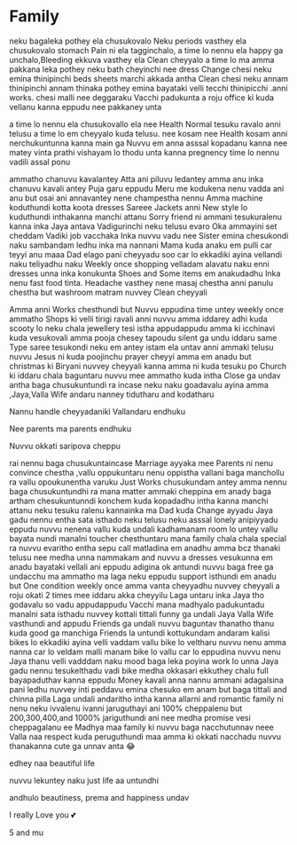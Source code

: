 # Family


neku bagaleka pothey ela chusukovalo Neku periods vasthey ela chusukovalo stomach Pain ni ela tagginchalo, a time lo nennu ela happy ga unchalo,Bleeding ekkuva vasthey ela Clean cheyyalo a time lo ma amma pakkana leka pothey neku bath cheyinchi nee dress Change chesi neku emina thinipinchi beds  sheets marchi  akkada antha Clean chesi neku annam thinipinchi annam thinaka pothey emina bayataki velli tecchi thinipicchi .anni works.  chesi malli nee deggaraku Vacchi padukunta a roju office ki kuda vellanu kanna eppudu nee pakkaney unta



a time lo nennu ela chusukovallo ela nee Health Normal tesuku ravalo  anni telusu a time lo em cheyyalo kuda telusu.
 nee kosam nee Health kosam anni nerchukuntunna kanna main ga Nuvvu em anna asssal kopadanu kanna nee matey vinta prathi vishayam lo thodu unta kanna pregnency time lo nennu vadili assal ponu



ammatho chanuvu kavalantey Atta ani piluvu ledantey amma anu inka chanuvu kavali antey Puja garu eppudu Meru me kodukena nenu vadda ani anu but osai ani annavantey nene champestha nennu Amma machine koduthundi kotta koota dresses Sareee Jackets anni New style lo kuduthundi inthakanna manchi attanu Sorry friend ni ammani tesukuralenu kanna inka Jaya antava Vadigurinchi neku telusu evaro Oka ammayini set cheddam Vadiki job vacchaka Inka nuvvu vadu nee Sister emina chesukondi naku sambandam ledhu inka ma nannani Mama kuda anaku em pulli car teyyi  anu maaa Dad elago pani cheyyadu soo car lo ekkadiki ayina vellandi naku teliyadhu naku Weekly once shopping velladam alavatu naku enni dresses unna inka konukunta Shoes and Some items em anakudadhu Inka nenu fast  food tinta. Headache  vasthey nene masaj chestha anni panulu chestha but washroom matram nuvvey Clean cheyyali




Amma anni Works chesthundi but Nuvvu eppudina time untey weekly once ammatho Shops ki velli tirigi ravali anni nuvvu amma iddarey adhi kuda scooty lo neku chala jewellery tesi istha appudappudu amma ki icchinavi kuda vesukovali amma pooja chesey tapoudu silent ga undu iddaru same Type saree tesukondi  neku em antey istam ela untav anni ammaki telusu nuvvu Jesus ni kuda poojinchu prayer  cheyyi amma em anadu but christmas ki Biryani nuvvey cheyyali kanna amma ni kuda tesuku po Church ki  iddaru chala baguntaru nuvvu mee ammatho kuda intha Close ga undav antha baga chusukuntundi ra incase neku naku goadavalu ayina amma ,Jaya,Valla Wife andaru nanney tidutharu and  kodatharu


Nannu handle cheyyadaniki 
Vallandaru endhuku 

Nee parents ma parents endhuku 

Nuvvu okkati saripova cheppu


rai nennu baga chusukuntaincase Marriage ayyaka mee Parents ni nenu convince chestha ,vallu oppukuntaru nenu oppistha vallani baga manchollu ra vallu opoukunentha varuku Just Works chusukundam antey amma nennu baga chusukuntundhi ra   mana matter ammaki cheppina em anady baga artham chesukuntunndi konchem kuda kopadadhu intha kanna manchi attanu neku tesuku ralenu kannainka ma Dad kuda Change ayyadu Jaya gadu nennu entha sata isthado neku telusu neku asssal lonely anipiyyadu eppudu nuvvu nenena vallu kuda undali kadhamanam room lo untey vallu bayata nundi manalni toucher chesthuntaru mana family chala chala special ra nuvvu evaritho entha sepu call matladina em anadhu amma bcz thanaki telusu nee medha unna nammakam  and nuvvu a dresses  vesukunna em anadu  bayataki vellali ani eppudu adigina ok antundi nuvvu baga free ga undacchu ma ammatho ma laga neku eppudu support  isthundi em anadu but One condition weekly once amma vanta cheyyadhu  nuvvey cheyyali a roju okati 2 times mee iddaru akka cheyyilu Laga untaru inka Jaya tho godavalu so vadu appudappudu Vacchi mana madhyalo padukuntadu manalni sata isthadu nuvvey kottali tittali funny ga undali Jaya Valla Wife vasthundi and appudu Friends ga undali nuvvu baguntav thanatho thanu kuda good ga manchiga Friends la untundi kottukundam andaram kalisi bikes lo ekkadiki ayina velli vaddam vallu bike lo veltharu nuvvu nenu amma nanna car lo veldam malli manam bike lo vallu car lo eppudina nuvvu nenu Jaya thanu velli vadddam naku mood baga leka poyina work lo unna Jaya gadu nennu tesukelthadu vadi bike medha okkasari ekkuthey chalu full bayapaduthav kanna eppudu Money kavali anna nannu ammani adagalsina pani ledhu nuvvey inti peddavu emina chesuko em anam  but baga tittali and chinna pilla Laga undali andaritho intha kanna allarni and romantic  family ni nenu neku ivvalenu ivanni jaruguthayi ani 100% cheppalenu but 200,300,400,and 1000% jariguthundi ani nee medha promise vesi cheppagalanu ee Madhya maa family ki nuvvu baga nacchutunnav neee Valla naa respect kuda peruguthundi maa amma ki okkati nacchadu nuvvu thanakanna cute ga unnav anta 😂



edhey naa beautiful life 

nuvvu lekuntey naku just life aa untundhi 

andhulo beautiness, prema and happiness undav

I really Love you 💕

5 and mu
